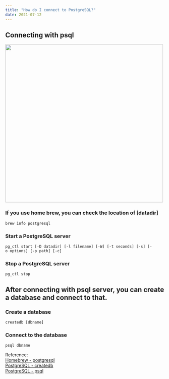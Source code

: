 ```yaml
---
title: "How do I connect to PostgreSQL?"
date: 2021-07-12
---
```


## Connecting with psql

 <img src="https://purin-time.github.io/github-pages-with-jekyll/image/header1.png" width="500px">

### If you use home brew, you can check the location of [datadir] 
`brew info postgresql`

### Start a PostgreSQL server
`pg_ctl start [-D datadir] [-l filename] [-W] [-t seconds] [-s] [-o options] [-p path] [-c]`

### Stop a PostgreSQL server
`pg_ctl stop`

## After connecting with psql server, you can create a database and connect to that.

### Create a database
`createdb [dbname]`

### Connect to the database
`psql dbname`

 
 
      
Reference:   
[Homebrew - postgresql](https://formulae.brew.sh/formula/postgresql)   
[PostgreSQL - createdb](https://www.postgresql.org/docs/current/app-createdb.html)   
[PostgreSQL - psql](https://www.postgresql.org/docs/current/app-psql.html)
